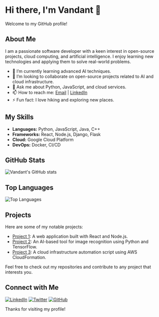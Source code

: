# Hi there, I'm Vandant 👋

Welcome to my GitHub profile!

## About Me

I am a passionate software developer with a keen interest in open-source projects, cloud computing, and artificial intelligence. I enjoy learning new technologies and applying them to solve real-world problems.

- 🌱 I’m currently learning advanced AI techniques.
- 👯 I’m looking to collaborate on open-source projects related to AI and cloud infrastructure.
- 💬 Ask me about Python, JavaScript, and cloud services.
- 📫 How to reach me: [Email](mailto:taradevandan@gmail.com) | [LinkedIn](https://www.linkedin.com/in/vandant1/)
- ⚡ Fun fact: I love hiking and exploring new places.

## My Skills

- **Languages:** Python, JavaScript, Java, C++
- **Frameworks:** React, Node.js, Django, Flask
- **Cloud:** Google Cloud Platform
- **DevOps:** Docker, CI/CD

## GitHub Stats

![Vandant's GitHub stats](https://github-readme-stats.vercel.app/api?username=vandant1&show_icons=true&theme=radical)

## Top Languages

![Top Languages](https://github-readme-stats.vercel.app/api/top-langs/?username=vandant1&layout=compact&theme=radical)

## Projects

Here are some of my notable projects:

- [Project 1](https://github.com/vandant1/ABBMSM): A web application built with React and Node.js.
- [Project 2](https://data-cleaning-and-visualization-tool.streamlit.app/): An AI-based tool for image recognition using Python and TensorFlow.
- [Project 3]([https://github.com/vandant1/project3](https://disease-diagnosis-at-finger-tip.streamlit.app/)): A cloud infrastructure automation script using AWS CloudFormation.

Feel free to check out my repositories and contribute to any project that interests you.

## Connect with Me

[![LinkedIn](https://img.shields.io/badge/LinkedIn-0077B5?style=for-the-badge&logo=linkedin&logoColor=white)](https://www.linkedin.com/in/vandant1/)
[![Twitter](https://img.shields.io/badge/Twitter-1DA1F2?style=for-the-badge&logo=twitter&logoColor=white)](https://twitter.com/vandant1)
[![GitHub](https://img.shields.io/badge/GitHub-100000?style=for-the-badge&logo=github&logoColor=white)](https://github.com/vandant1)

Thanks for visiting my profile!
